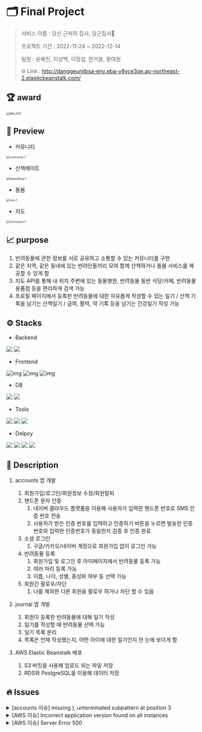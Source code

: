 # 🗂 Final Project

> 서비스 이름 : 당신 근처의 집사, 당근집사🐾
>
> 프로젝트 기간 : 2022-11-24 ~ 2022-12-14
>
> 팀원 : 윤혜진, 이상백, 이정섭, 한가을, 황여원
>
> 🌐 Link : http://danggeunjibsa-env.eba-y8yce3qe.ap-northeast-2.elasticbeanstalk.com/



## 🏆 award

<img src="readme.assets/IMG_0141-1196370.jpg" alt="IMG_0141" style="zoom:50%;" />



## 🫧 Preview

- 커뮤니티

<img src="readme.assets/community-1-1171759.gif" alt="community-1" style="zoom:50%;" />

- 산책메이트

<img src="readme.assets/dogwalking-1.gif" alt="dogwalking-1" style="zoom:50%;" />

- 돌봄

<img src="readme.assets/care-1.gif" alt="care-1" style="zoom:50%;" />

- 지도

<img src="readme.assets/information-1.gif" alt="information-1" style="zoom:50%;" />



## 📈 purpose

1. 반려동물에 관한 정보를 서로 공유하고 소통할 수 있는 커뮤니티를 구현
2. 같은 지역, 같은 동네에 있는 반려인들끼리 모여 함께 산책하거나 돌봄 서비스를 제공할 수 있게 함
3. 지도 API를 통해 내 위치 주변에 있는 동물병원, 반려동물 동반 식당/카페, 반려동물 용품점 등을 편리하게 검색 가능
4. 프로필 페이지에서 등록한 반려동물에 대한 자유롭게 작성할 수 있는 일기 / 산책 기록을 남기는 산책일기 / 급여, 활력, 약 기록 등을 남기는 건강일기 작성 가능



## ⚙️ Stacks

- Backend

<img src="https://img.shields.io/badge/Django-092E20?style=flat-square&logo=Django&logoColor=ffffff"/> <img src="https://img.shields.io/badge/Python-3776AB?stype=flat-square&logo=Python&logoColor=white">

- Frontend

![img](https://img.shields.io/badge/HTML5-E34F26?style=flat-square&logo=HTML5&logoColor=ffffff) ![img](https://img.shields.io/badge/CSS3-1572B6?style=flat-square&logo=CSS3&logoColor=ffffff) ![img](https://img.shields.io/badge/Javascript-F7DF1E?style=flat-square&logo=Javascript&logoColor=black) 

- DB

<img src="https://img.shields.io/badge/SQLite-003B57?stype=flat-square&logo=SQLite&logoColor=white"> <img src="https://img.shields.io/badge/PostgreSQL-4169E1?style=flat-square&logo=PostgreSQL&logoColor=ffffff"/>  

- Tools

<img src="https://img.shields.io/badge/Visual Studio Code-007ACC?style=flat-square&logo=Visual Studio Code&logoColor=ffffff"/> <img src="https://img.shields.io/badge/Git-F05032?style=flat-square&logo=Git&logoColor=ffffff"/> <img src="https://img.shields.io/badge/GitHub-181717?style=flat-square&logo=GitHub&logoColor=ffffff"/>  

- Delpoy

<img src="https://img.shields.io/badge/Amazon AWS-232F3E?style=flat-square&logo=Amazon AWS&logoColor=ffffff"/> <img src="https://img.shields.io/badge/Amazon S3-569A31?style=flat-square&logo=Amazon S3&logoColor=ffffff"/> <img src="https://img.shields.io/badge/Amazon RDS-527FFF?style=flat-square&logo=Amazon RDS&logoColor=ffffff"/> <img src="https://img.shields.io/badge/GitHub Actions-2088FF?style=flat-square&logo=GitHub Actions&logoColor=ffffff"/>



## 📍 Description
1. accounts 앱 개발

   1. 회원가입/로그인/회원정보 수정/회원탈퇴
   2. 핸드폰 문자 인증
      1. 네이버 클라우드 플랫폼을 이용해 사용자가 입력한 핸드폰 번호로 SMS 인증 번호 전송
      2. 사용자가 받은 인증 번호를 입력하고 인증하기 버튼을 누르면 발송한 인증번호와 입력한 인증번호가 동일한지 검증 후 인증 완료
   3. 소셜 로그인
      1. 구글/카카오/네이버 계정으로 회원가입 없이 로그인 가능
   4. 반려동물 등록
      1. 회원가입 및 로그인 후 마이페이지에서 반려동물 등록 가능
      2. 여러 마리 등록 가능
      3. 이름, 나이, 성별, 중성화 여부 등 선택 가능
   5. 회원간 팔로우/차단
      1. 나를 제외한 다른 회원을 팔로우 하거나 차단 할 수 있음

2. journal 앱 개발

   1. 회원이 등록한 반려동물에 대해 일기 작성
   2. 일기를 작성할 때 반려동물 선택 가능
   3. 일기 목록 분리
   4. 목록은 언제 작성했는지, 어떤 아이에 대한 일기인지 한 눈에 보이게 함

3. AWS Elastic Beanstalk 배포

   1. S3 버킷을 사용해 업로드 되는 파일 저장
   2. RDS와 PostgreSQL을 이용해 데이터 저장

## 🔥 Issues

<details>
  <summary>[accounts 이슈] missing ), unterminated subpattern at position 3</summary>
  <div markdown="1">
    <br>❌ 에러 사항<br>
    회원가입을 시도하면 ‘missing ), unterminated subpattern at position 3' 에러 발생<br><br>
  </div>
  <div markdown="1"> 
    💡 해결 방법<br>
		accounts/models.py에 User 모델을 작성할 때 닫히지 않은 괄호가 있었음.<br>
    괄호를 추가하고 다시 회원가입을 시도하니 정상적으로 가입 됨
  </div>
</details>

<details>
  <summary>[AWS 이슈] Incorrect application version found on all instances</summary>
  <div markdown="1">
    <br>❌ 에러 사항<br>
    aws 배포시 애플리케이션 버전에 다르다는 에러 메시지가 나오면서 배포 적용이 되지 않음.<br><br>
  </div>
  <div markdown="1"> 
    💡 해결 방법<br>
		`.ebextensions` 폴더 안에 `django.config` 파일 외에 다른 config 파일이 있어서 오류가 발생.<br>
    해당 config 파일은 이미지 업로드 용량을 바꾸기 위해 넣은 파일이었는데 `.platform/nginx/conf.d` 폴더에 cofn 파일 생성 후 내용을 옮기고 삭제 함.<br>
    이후 정상적으로 배포 적용됨.
  </div>
</details>

<details>
  <summary>[AWS 이슈] Server Error 500</summary>
  <div markdown="1">
    <br>❌ 에러 사항<br>
    배포 후 특정 페이지에서만 server error 500 에러가 발생.<br><br>
  </div>
  <div markdown="1"> 
    💡 해결 방법<br>
		DB 테이블이 제대로 생성되지 않아서 발생한 에러.<br>
    기존에 있던 DB를 삭제하고 처음부터 다시 DB를 생성하니 페이지 및 기능들이 정상적으로 작동 됨.
  </div>
</details>
